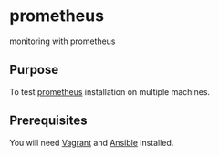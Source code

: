 # prometheus
monitoring with prometheus

## Purpose

To test [prometheus](https://prometheus.io) installation on multiple machines. 

## Prerequisites

You will need [Vagrant](https://vagrantup.com) and
[Ansible](https://ansible.com) installed. 

